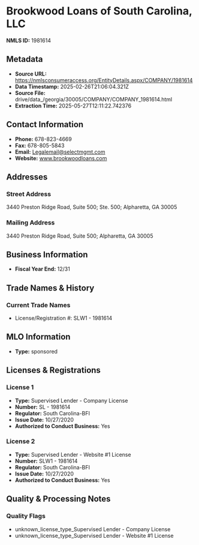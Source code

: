 # Brookwood Loans of South Carolina, LLC

**NMLS ID:** 1981614

## Metadata
- **Source URL:** https://nmlsconsumeraccess.org/EntityDetails.aspx/COMPANY/1981614
- **Data Timestamp:** 2025-02-26T21:06:04.321Z
- **Source File:** drive/data_/georgia/30005/COMPANY/COMPANY_1981614.html
- **Extraction Time:** 2025-05-27T12:11:22.742376

## Contact Information
- **Phone:** 678-823-4669
- **Fax:** 678-805-5843
- **Email:** Legalemail@selectmgmt.com
- **Website:** www.brookwoodloans.com

## Addresses
### Street Address
3440 Preston Ridge Road, Suite 500; Ste. 500; Alpharetta, GA 30005

### Mailing Address
3440 Preston Ridge Road, Suite 500; Alpharetta, GA 30005

## Business Information
- **Fiscal Year End:** 12/31

## Trade Names & History
### Current Trade Names
- License/Registration #: SLW1 - 1981614

## MLO Information
- **Type:** sponsored

## Licenses & Registrations

### License 1
- **Type:** Supervised Lender - Company License
- **Number:** SL - 1981614
- **Regulator:** South Carolina-BFI
- **Issue Date:** 10/27/2020
- **Authorized to Conduct Business:** Yes

### License 2
- **Type:** Supervised Lender - Website #1 License
- **Number:** SLW1 - 1981614
- **Regulator:** South Carolina-BFI
- **Issue Date:** 10/27/2020
- **Authorized to Conduct Business:** Yes

## Quality & Processing Notes
### Quality Flags
- unknown_license_type_Supervised Lender - Company License
- unknown_license_type_Supervised Lender - Website #1 License
